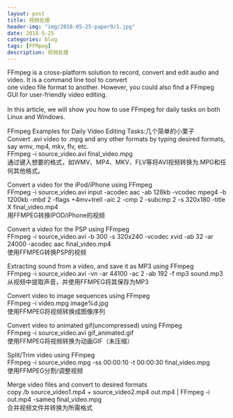 ```yaml
---
layout: post
title: 视频处理
header-img: "img/2018-05-25-paper9/1.jpg"
date: 2018-5-25
categories: blog
tags: [FFMpeg]
description: 视频处理
---
```


FFmpeg is a cross-platform solution to record, convert and edit audio and video. It is a command line tool to convert<br> 
one video file format to another. However, you could also find a FFmpeg GUI for user-friendly video editing.<br>  
In this article, we will show you how to use FFmpeg for daily tasks on both Linux and Windows.<br> 

FFmpeg Examples for Daily Video Editing Tasks:几个简单的小栗子<br> 
Convert .avi video to .mpg and any other formats by typing desired formats, say wmv, mp4, mkv, flv, etc.<br>
FFmpeg -i source_video.avi final_video.mpg<br>
通过键入想要的格式，如WMV、MP4、MKV、FLV等将AVI视频转换为.MPG和任何其他格式。<br>

Convert a video for the iPod/iPhone using FFmpeg<br>
FFmpeg -i source_video.avi input -acodec aac -ab 128kb -vcodec mpeg4 -b 1200kb -mbd 2 -flags +4mv+trell -aic 2 -cmp 2 -subcmp 2 -s 320x180 -title X final_video.mp4<br>
用FFMPEG转换IPOD/iPhone的视频<br>

Convert a video for the PSP using FFmpeg<br>
FFmpeg -i source_video.avi -b 300 -s 320x240 -vcodec xvid -ab 32 -ar 24000 -acodec aac final_video.mp4<br>
使用FFMPEG转换PSP的视频<br>

Extracting sound from a video, and save it as MP3 using FFmpeg<br>
FFmpeg -i source_video.avi -vn -ar 44100 -ac 2 -ab 192 -f mp3 sound.mp3<br>
从视频中提取声音，并使用FFMPEG将其保存为MP3<br>

Convert video to image sequences using FFmpeg<br>
FFmpeg -i video.mpg image%d.jpg<br>
使用FFMPEG将视频转换成图像序列<br>

Convert video to animated gif(uncompressed) using FFmpeg<br>
FFmpeg -i source_video.avi gif_animated.gif<br>
使用FFMPEG将视频转换为动画GIF（未压缩）<br>

Split/Trim video using FFmpeg<br>
FFmpeg -i source_video.mpg -ss 00:00:10 -t 00:00:30 final_video.mpg<br>
使用FFMPEG分割/调整视频<br>

Merge video files and convert to desired formats<br>
copy /b source_video1.mp4 + source_video2.mp4 out.mp4 | FFmpeg -i out.mp4 -sameq final_video.mpg<br>
合并视频文件并转换为所需格式<br>